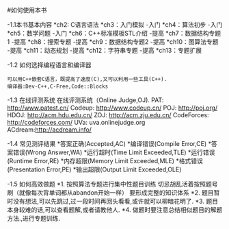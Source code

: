 #如何使用本书

-1.1本书基本内容
    *ch2: C语言语法
    *ch3：入门模拟              -入门
    *ch4：算法初步              -入门
    *ch5：数学问题              -入门
    *ch6：C++标准模板STL介绍    -提高
    *ch7：数据结构专题1         -提高
    *ch8：搜索专题              -提高
    *ch9：数据结构专题2         -提高
    *ch10：图算法专题           -提高
    *ch11：动态规划             -提高
    *ch12：字符串专题           -提高
    *ch13：专题扩展

-1.2 如何选择编程语言和编译器

    可以用C++嵌套C语言，既提高了速度(C),又可以利用一些工具(C++).
    编译器:Dev-C++,C-Free,Code::Blocks

-1.3 在线评测系统
    在线评测系统（Online Judge,OJ).
    PAT:    http://www.patest.cn/
    Codeup: http://www.codeup.cn/
    POJ:    http://poj.org/
    HDOJ:   http://acm.hdu.edu.cn/
    ZOJ:    http://acm.zju.edu.cn/
    CodeForces: http://codeforces.com/
    UVa:    uva.onlinejudge.org
    ACdream:http://acdream.info/

-1.4 常见测评结果
    *答案正确(Accepted,AC)
    *编译错误(Compile Error,CE)
    *答案错误(Wrong Answer,WA)
    *运行超时(Time Limit Exceeded,TLE)
    *运行错误(Runtime Error,RE)
    *内存超限(Memory Limit Exceeded,MLE)
    *格式错误(Presentation Error,PE)
    *输出超限(Output Limit Exceeded,OLE)

-1.5 如何高效做题
    *1. 按照算法专题进行集中性题目训练
        切忌胡乱活着按照题号刷（就像每次背单词都从abandon开始一样）
        要形成完整的知识体系
    *2. 题目暂时没有想法,可以先跳过,过一段时间再回头看看,或许就可以柳暗花明了.
    *3. 题目本身较难的话,可以查看题解,或者请教他人.
    *4. 做题时要注意总结相似题目的解题方法.,进行专题训练.
    






























